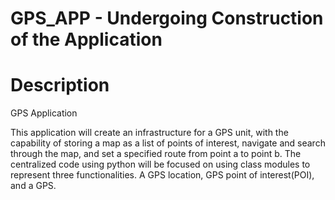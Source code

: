 # GPS_APP - Undergoing Construction of the Application

# Description

GPS Application

This application will create an infrastructure for a GPS unit, with the capability of storing a map as a list of points of interest, navigate and search through the map, and set a specified route from point a to point b. The centralized code using python will be focused on using class modules to represent three functionalities. A GPS location, GPS point of interest(POI), and a GPS.  


